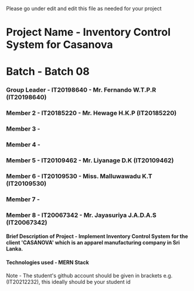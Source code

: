 Please go under edit and edit this file as needed for your project

# Project Name - Inventory Control System for Casanova
# Batch - Batch 08
### Group Leader - IT20198640 - Mr. Fernando W.T.P.R (IT20198640)
### Member 2 - IT20185220 - Mr. Hewage H.K.P (IT20185220)
### Member 3 - 
### Member 4 - 
### Member 5 - IT20109462 - Mr. Liyanage D.K (IT20109462)
### Member 6 - IT20109530 - Miss. Malluwawadu K.T (IT20109530)
### Member 7 - 
### Member 8 - IT20067342 - Mr. Jayasuriya J.A.D.A.S (IT20067342)

#### Brief Description of Project -  Implement Inventory Control System for the client 'CASANOVA' which is an apparel manufacturing company                                        in Sri Lanka.
#### Technologies used - MERN Stack

Note - The student's github account should be given in brackets e.g. (IT20212232), this ideally should be your student id 

